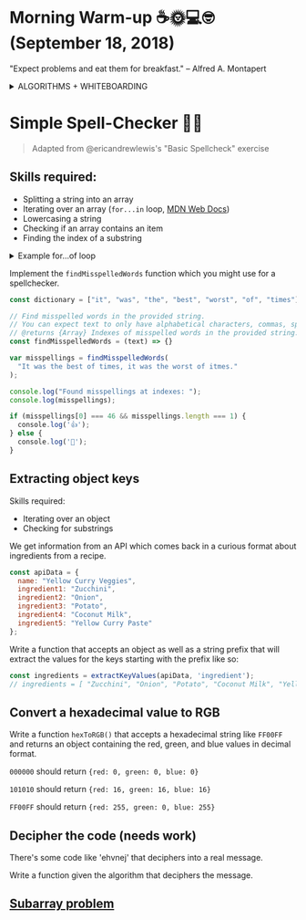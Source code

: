 # Morning Warm-up ☕️🌞💻🤓 (September 18, 2018)

"Expect problems and eat them for breakfast." – Alfred A. Montapert

<details>

<summary>ALGORITHMS + WHITEBOARDING</summary>

#### _So many algorithms and whiteboarding exercises! And they kinda seem random too. So what's the big idea?_

As a developer, your job relies heavily on __analytical skills__. You have to be able to understand the issues at hand, think creatively, and come up with solid, stable solutions that meet the requirements and perform well. Taking the time to solve problems that aren’t in the domain of your ordinary routine and everyday tasks can stretch that brain muscle that’s so important for a developer to exercise.<br>

See beyond the task, and try to have fun with it. Enjoy thinking through these challenges, and be curious about how things may be done differently. For example, observe the thought process in this [coding interview at Google](https://www.youtube.com/watch?v=XKu_SEDAykw), in which the interviewee takes time to ask many clarifying questions that explore all the conditions and assumptions being made before even beginning to attempt a solution.

https://www.youtube.com/watch?v=XKu_SEDAykw

</details>

# Simple Spell-Checker 🔎🔤
> 
> Adapted from @ericandrewlewis's "Basic Spellcheck" exercise
> 

## Skills required:
- Splitting a string into an array
- Iterating over an array (`for...in` loop, [MDN Web Docs](https://developer.mozilla.org/en-US/docs/Web/JavaScript/Reference/Statements/for...of))
- Lowercasing a string
- Checking if an array contains an item
- Finding the index of a substring

<details>
  
  <summary>Example for...of loop</summary>
  
  ```javascript
  
  const myFavouriteAuthors = [
    'Neal Stephenson',
    'Arthur Clarke',
    'Isaac Asimov', 
    'Robert Heinlein'
  ];
  for (let word of words) {
    console.log(word);
  }
  // Neal Stephenson
  // Arthur Clarke
  // Isaac Asimov
  // Robert Heinlein
  
  ```
  
</details>

Implement the `findMisspelledWords` function which you might use for a spellchecker.

```js
const dictionary = ["it", "was", "the", "best", "worst", "of", "times"];

// Find misspelled words in the provided string.
// You can expect text to only have alphabetical characters, commas, spaces, and periods.
// @returns {Array} Indexes of misspelled words in the provided string.
const findMisspelledWords = (text) => {}

var misspellings = findMisspelledWords(
  "It was the best of times, it was the worst of itmes."
);

console.log("Found misspellings at indexes: ");
console.log(misspellings);

if (misspellings[0] === 46 && misspellings.length === 1) {
  console.log('👍');
} else {
  console.log('🤔');
}
```

## Extracting object keys

Skills required:
- Iterating over an object
- Checking for substrings 

We get information from an API which comes back in a curious format about ingredients from a recipe.

```js
const apiData = {
  name: "Yellow Curry Veggies",
  ingredient1: "Zucchini",
  ingredient2: "Onion",
  ingredient3: "Potato",
  ingredient4: "Coconut Milk",
  ingredient5: "Yellow Curry Paste"
};
```

Write a function that accepts an object as well as a string prefix that will extract the values for the keys starting with the prefix like so:

```js
const ingredients = extractKeyValues(apiData, 'ingredient');
// ingredients = [ "Zucchini", "Onion", "Potato", "Coconut Milk", "Yellow Curry Paste" ]
```

## Convert a hexadecimal value to RGB

Write a function `hexToRGB()` that accepts a hexadecimal string like `FF00FF` and returns an object containing the red, green, and blue values in decimal format.

`000000` should return `{red: 0, green: 0, blue: 0}`

`101010` should return `{red: 16, green: 16, blue: 16}`

`FF00FF` should return `{red: 255, green: 0, blue: 255}`

## Decipher the code (needs work)

There's some code like 'ehvnej' that deciphers into a real message.

Write a function given the algorithm that deciphers the message.

## [Subarray problem](https://web.stanford.edu/class/cs9/sample_probs/SubarraySums.pdf)
